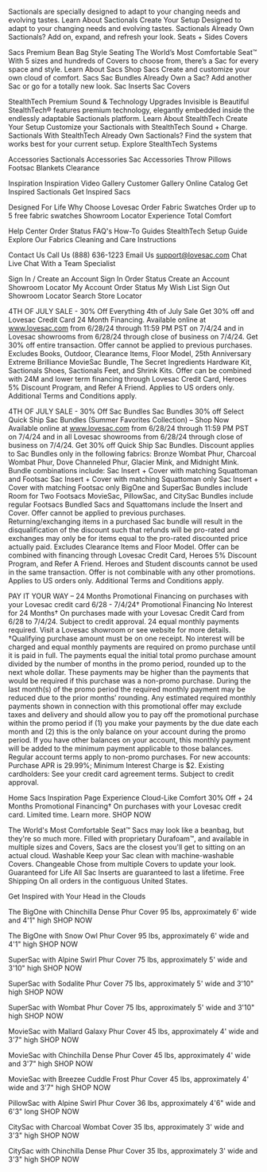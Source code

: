 Sactionals are specially designed to adapt to your changing needs and evolving tastes. Learn About Sactionals Create Your Setup Designed to adapt to your changing needs and evolving tastes. Sactionals Already Own Sactionals? Add on, expand, and refresh your look. Seats + Sides Covers

Sacs Premium Bean Bag Style Seating The World’s Most Comfortable Seat™ With 5 sizes and hundreds of Covers to choose from, there’s a Sac for every space and style. Learn About Sacs Shop Sacs Create and customize your own cloud of comfort. Sacs Sac Bundles Already Own a Sac? Add another Sac or go for a totally new look. Sac Inserts Sac Covers

StealthTech Premium Sound & Technology Upgrades Invisible is Beautiful StealthTech® features premium technology, elegantly embedded inside the endlessly adaptable Sactionals platform. Learn About StealthTech Create Your Setup Customize your Sactionals with StealthTech Sound + Charge. Sactionals With StealthTech Already Own Sactionals? Find the system that works best for your current setup. Explore StealthTech Systems

Accessories Sactionals Accessories Sac Accessories Throw Pillows Footsac Blankets Clearance

Inspiration Inspiration Video Gallery Customer Gallery Online Catalog Get Inspired Sactionals Get Inspired Sacs

Designed For Life Why Choose Lovesac Order Fabric Swatches Order up to 5 free fabric swatches Showroom Locator Experience Total Comfort

Help Center Order Status FAQ's How-To Guides StealthTech Setup Guide Explore Our Fabrics Cleaning and Care Instructions

Contact Us Call Us (888) 636-1223 Email Us support@lovesac.com Chat Live Chat With a Team Specialist

Sign In / Create an Account Sign In Order Status Create an Account Showroom Locator My Account Order Status My Wish List Sign Out Showroom Locator Search Store Locator

4TH OF JULY SALE - 30% Off Everything 4th of July Sale Get 30% off and Lovesac Credit Card 24 Month Financing. Available online at www.lovesac.com from 6/28/24 through 11:59 PM PST on 7/4/24 and in Lovesac showrooms from 6/28/24 through close of business on 7/4/24. Get 30% off entire transaction. Offer cannot be applied to previous purchases. Excludes Books, Outdoor, Clearance Items, Floor Model, 25th Anniversary Extreme Brilliance MovieSac Bundle, The Secret Ingredients Hardware Kit, Sactionals Shoes, Sactionals Feet, and Shrink Kits. Offer can be combined with 24M and lower term financing through Lovesac Credit Card, Heroes 5% Discount Program, and Refer A Friend. Applies to US orders only. Additional Terms and Conditions apply.

4TH OF JULY SALE - 30% Off Sac Bundles Sac Bundles 30% off Select Quick Ship Sac Bundles (Summer Favorites Collection) – Shop Now Available online at www.lovesac.com from 6/28/24 through 11:59 PM PST on 7/4/24 and in all Lovesac showrooms from 6/28/24 through close of business on 7/4/24. Get 30% off Quick Ship Sac Bundles. Discount applies to Sac Bundles only in the following fabrics: Bronze Wombat Phur, Charcoal Wombat Phur, Dove Channeled Phur, Glacier Mink, and Midnight Mink. Bundle combinations include: Sac Insert + Cover with matching Squattoman and Footsac Sac Insert + Cover with matching Squattoman only Sac Insert + Cover with matching Footsac only BigOne and SuperSac Bundles include Room for Two Footsacs MovieSac, PillowSac, and CitySac Bundles include regular Footsacs Bundled Sacs and Squattomans include the Insert and Cover. Offer cannot be applied to previous purchases. Returning/exchanging items in a purchased Sac bundle will result in the disqualification of the discount such that refunds will be pro-rated and exchanges may only be for items equal to the pro-rated discounted price actually paid. Excludes Clearance Items and Floor Model. Offer can be combined with financing through Lovesac Credit Card, Heroes 5% Discount Program, and Refer A Friend. Heroes and Student discounts cannot be used in the same transaction. Offer is not combinable with any other promotions. Applies to US orders only. Additional Terms and Conditions apply.

PAY IT YOUR WAY – 24 Months Promotional Financing on purchases with your Lovesac credit card 6/28 - 7/4/24† Promotional Financing No Interest for 24 Months† On purchases made with your Lovesac Credit Card from 6/28 to 7/4/24. Subject to credit approval. 24 equal monthly payments required. Visit a Lovesac showroom or see website for more details. †Qualifying purchase amount must be on one receipt. No interest will be charged and equal monthly payments are required on promo purchase until it is paid in full. The payments equal the initial total promo purchase amount divided by the number of months in the promo period, rounded up to the next whole dollar. These payments may be higher than the payments that would be required if this purchase was a non-promo purchase. During the last month(s) of the promo period the required monthly payment may be reduced due to the prior months’ rounding. Any estimated required monthly payments shown in connection with this promotional offer may exclude taxes and delivery and should allow you to pay off the promotional purchase within the promo period if (1) you make your payments by the due date each month and (2) this is the only balance on your account during the promo period. If you have other balances on your account, this monthly payment will be added to the minimum payment applicable to those balances. Regular account terms apply to non-promo purchases. For new accounts: Purchase APR is 29.99%; Minimum Interest Charge is $2. Existing cardholders: See your credit card agreement terms. Subject to credit approval.

Home Sacs Inspiration Page Experience Cloud-Like Comfort 30% Off + 24 Months Promotional Financing† On purchases with your Lovesac credit card. Limited time. Learn more. SHOP NOW

The World's Most Comfortable Seat™ Sacs may look like a beanbag, but they're so much more. Filled with proprietary Durafoam™, and available in multiple sizes and Covers, Sacs are the closest you'll get to sitting on an actual cloud. Washable Keep your Sac clean with machine-washable Covers. Changeable Chose from multiple Covers to update your look. Guaranteed for Life All Sac Inserts are guaranteed to last a lifetime. Free Shipping On all orders in the contiguous United States.

Get Inspired with Your Head in the Clouds

The BigOne with Chinchilla Dense Phur Cover 95 lbs, approximately 6' wide and 4'1" high SHOP NOW

The BigOne with Snow Owl Phur Cover 95 lbs, approximately 6' wide and 4'1" high SHOP NOW

SuperSac with Alpine Swirl Phur Cover 75 lbs, approximately 5' wide and 3'10" high SHOP NOW

SuperSac with Sodalite Phur Cover 75 lbs, approximately 5' wide and 3'10" high SHOP NOW

SuperSac with Wombat Phur Cover 75 lbs, approximately 5' wide and 3'10" high SHOP NOW

MovieSac with Mallard Galaxy Phur Cover 45 lbs, approximately 4' wide and 3'7" high SHOP NOW

MovieSac with Chinchilla Dense Phur Cover 45 lbs, approximately 4' wide and 3'7" high SHOP NOW

MovieSac with Breezee Cuddle Frost Phur Cover 45 lbs, approximately 4' wide and 3'7" high SHOP NOW

PillowSac with Alpine Swirl Phur Cover 36 lbs, approximately 4'6" wide and 6'3" long SHOP NOW

CitySac with Charcoal Wombat Cover 35 lbs, approximately 3' wide and 3'3" high SHOP NOW

CitySac with Chinchilla Dense Phur Cover 35 lbs, approximately 3' wide and 3'3" high SHOP NOW